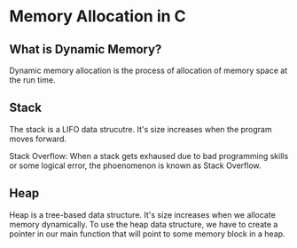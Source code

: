 # Memory Allocation in C

## What is Dynamic Memory?  
Dynamic memory allocation is the process of allocation of memory space at the run time.

## Stack
The stack is a LIFO data strucutre. It's size increases when the program moves forward.

Stack Overflow: When a stack gets exhaused due to bad programming skills or some logical error, the phoenomenon is known as Stack Overflow.

## Heap
Heap is a tree-based data structure. It's size increases when we allocate memory dynamically. To use the heap data structure, we have to create a pointer in our main function that will point to some memory block in a heap.